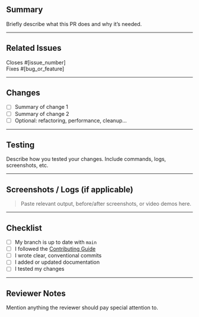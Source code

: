## Summary

Briefly describe what this PR does and why it’s needed.

---

## Related Issues

Closes #[issue_number]  
Fixes #[bug_or_feature]

---

## Changes

- [ ] Summary of change 1
- [ ] Summary of change 2
- [ ] Optional: refactoring, performance, cleanup...

---

## Testing

Describe how you tested your changes. Include commands, logs, screenshots, etc.

---

## Screenshots / Logs (if applicable)

> Paste relevant output, before/after screenshots, or video demos here.

---

## Checklist

- [ ] My branch is up to date with `main`
- [ ] I followed the [Contributing Guide](CONTRIBUTING.md)
- [ ] I wrote clear, conventional commits
- [ ] I added or updated documentation
- [ ] I tested my changes

---

## Reviewer Notes

Mention anything the reviewer should pay special attention to.
